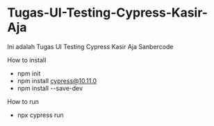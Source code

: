 # Tugas-UI-Testing-Cypress-Kasir-Aja
Ini adalah Tugas UI Testing Cypress Kasir Aja Sanbercode

How to install
- npm init
- npm install cypress@10.11.0
- npm install --save-dev

How to run
- npx cypress run